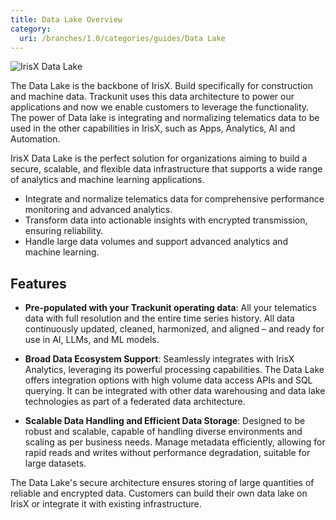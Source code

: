 ```yaml
---
title: Data Lake Overview
category:
  uri: /branches/1.0/categories/guides/Data Lake
---
```


![IrisX Data Lake](https://cdn.statically.io/gh/trackunit/developer-hub/master/guides/data-lake/data-lake-irisX.png)

The Data Lake is the backbone of IrisX. Build specifically for construction and machine data. Trackunit uses this data architecture to power our applications and now we enable customers to leverage the functionality. The power of Data lake is integrating and normalizing telematics data to be used in the other capabilities in IrisX, such as Apps, Analytics, AI and Automation.

IrisX Data Lake is the perfect solution for organizations aiming to build a secure, scalable, and flexible data infrastructure that supports a wide range of analytics and machine learning applications.

- Integrate and normalize telematics data for comprehensive performance monitoring and advanced analytics.
- Transform data into actionable insights with encrypted transmission, ensuring reliability.
- Handle large data volumes and support advanced analytics and machine learning.

## Features
- **Pre-populated with your Trackunit operating data**: All your telematics data with full resolution and the entire time series history. All data continuously updated, cleaned, harmonized, and aligned – and ready for use in AI, LLMs, and ML models.

-  **Broad Data Ecosystem Support**: Seamlessly integrates with IrisX Analytics, leveraging its powerful processing capabilities. The Data Lake offers integration options with high volume data access APIs and SQL querying. It can be integrated with other data warehousing and data lake technologies as part of a federated data architecture.

-  **Scalable Data Handling and Efficient Data Storage**: Designed to be robust and scalable, capable of handling diverse environments and scaling as per business needs. Manage metadata efficiently, allowing for rapid reads and writes without performance degradation, suitable for large datasets.

The Data Lake's secure architecture ensures storing of large quantities of reliable and encrypted data. Customers can build their own data lake on IrisX or integrate it with existing infrastructure.

